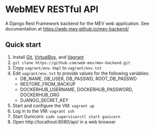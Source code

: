 # WebMEV RESTful API

A Django Rest Framework backend for the MEV web application.  See documentation at https://web-mev.github.io/mev-backend/

## Quick start
1. Install [Git](https://git-scm.com/), [VirtualBox](https://www.virtualbox.org/), and [Vagrant](https://www.vagrantup.com/)
1. `git clone https://github.com/web-mev/mev-backend.git`
1. Copy `vagrant/env.tmpl` to `vagrant/env.txt`
1. Edit `vagrant/env.txt` to provide values for the following variables:
   * DB_NAME, DB_USER, DB_PASSWD, ROOT_DB_PASSWD
   * RESTORE_FROM_BACKUP
   * DOCKERHUB_USERNAME, DOCKERHUB_PASSWORD, DOCKERHUB_ORG
   * DJANGO_SECRET_KEY
1. Start and configure the VM: `vagrant up`
1. Log in to the VM: `vagrant ssh`
1. Start Gunicorn: `sudo supervisorctl start gunicorn`
1. Open http://localhost:8080/api/ in a web browser
